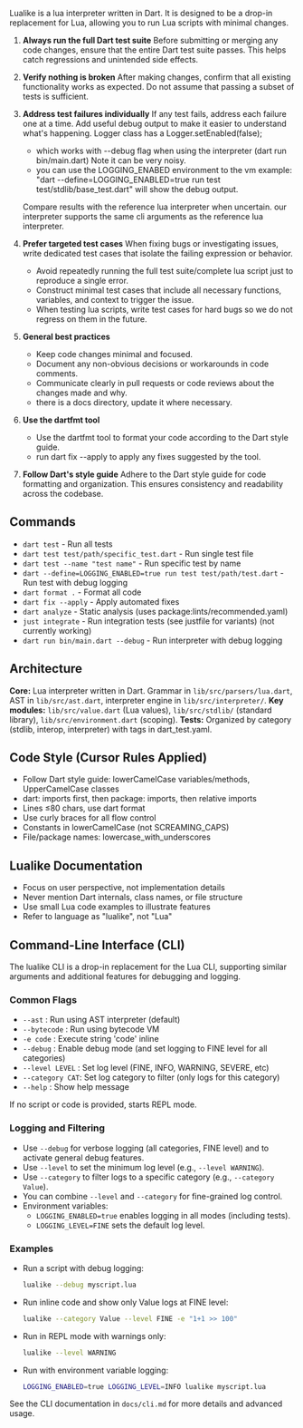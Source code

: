 Lualike is a lua interpreter written in Dart. It is designed to be a drop-in replacement for Lua, allowing you to run Lua scripts with minimal changes.

1. **Always run the full Dart test suite**
   Before submitting or merging any code changes, ensure that the entire Dart test suite passes. This helps catch regressions and unintended side effects.

2. **Verify nothing is broken**
   After making changes, confirm that all existing functionality works as expected. Do not assume that passing a subset of tests is sufficient.

3. **Address test failures individually**
   If any test fails, address each failure one at a time.
   Add useful debug output to make it easier to understand what's happening.
   Logger class has a Logger.setEnabled(false);
   - which works with --debug flag when using the interpreter (dart run bin/main.dart) Note it can be very noisy.
   - you can  use the LOGGING_ENABED  environment to the vm example: "dart --define=LOGGING_ENABLED=true run test test/stdlib/base_test.dart" will show the debug output.

   Compare results with the reference lua interpreter when uncertain. our interpreter supports the same cli arguments as the reference lua interpreter.

4. **Prefer targeted test cases**
   When fixing bugs or investigating issues, write dedicated test cases that isolate the failing expression or behavior.
   - Avoid repeatedly running the full test suite/complete lua script just to reproduce a single error.
   - Construct minimal test cases that include all necessary functions, variables, and context to trigger the issue.
   - When testing lua scripts,  write test cases for hard bugs so we do not regress on them in the future.

5. **General best practices**
   - Keep code changes minimal and focused.
   - Document any non-obvious decisions or workarounds in code comments.
   - Communicate clearly in pull requests or code reviews about the changes made and why.
   - there is a docs directory, update it where necessary.

6. **Use the dartfmt tool**
   - Use the dartfmt tool to format your code according to the Dart style guide.
   - run dart fix --apply to apply any fixes suggested by the tool.
7. **Follow Dart's style guide**
   Adhere to the Dart style guide for code formatting and organization. This ensures consistency and readability across the codebase.

## Commands
- `dart test` - Run all tests
- `dart test test/path/specific_test.dart` - Run single test file
- `dart test --name "test name"` - Run specific test by name
- `dart --define=LOGGING_ENABLED=true run test test/path/test.dart` - Run test with debug logging
- `dart format .` - Format all code
- `dart fix --apply` - Apply automated fixes
- `dart analyze` - Static analysis (uses package:lints/recommended.yaml)
- `just integrate` - Run integration tests (see justfile for variants) (not currently working)
- `dart run bin/main.dart --debug` - Run interpreter with debug logging

## Architecture
**Core:** Lua interpreter written in Dart. Grammar in `lib/src/parsers/lua.dart`, AST in `lib/src/ast.dart`, interpreter engine in `lib/src/interpreter/`.
**Key modules:** `lib/src/value.dart` (Lua values), `lib/src/stdlib/` (standard library), `lib/src/environment.dart` (scoping).
**Tests:** Organized by category (stdlib, interop, interpreter) with tags in dart_test.yaml.

## Code Style (Cursor Rules Applied)
- Follow Dart style guide: lowerCamelCase variables/methods, UpperCamelCase classes
- dart: imports first, then package: imports, then relative imports
- Lines ≤80 chars, use dart format
- Use curly braces for all flow control
- Constants in lowerCamelCase (not SCREAMING_CAPS)
- File/package names: lowercase_with_underscores

## Lualike Documentation
- Focus on user perspective, not implementation details
- Never mention Dart internals, class names, or file structure
- Use small Lua code examples to illustrate features
- Refer to language as "lualike", not "Lua"

## Command-Line Interface (CLI)

The lualike CLI is a drop-in replacement for the Lua CLI, supporting similar arguments and additional features for debugging and logging.

### Common Flags
- `--ast`         : Run using AST interpreter (default)
- `--bytecode`    : Run using bytecode VM
- `-e code`       : Execute string 'code' inline
- `--debug`       : Enable debug mode (and set logging to FINE level for all categories)
- `--level LEVEL` : Set log level (FINE, INFO, WARNING, SEVERE, etc)
- `--category CAT`: Set log category to filter (only logs for this category)
- `--help`        : Show help message

If no script or code is provided, starts REPL mode.

### Logging and Filtering
- Use `--debug` for verbose logging (all categories, FINE level) and to activate general debug features.
- Use `--level` to set the minimum log level (e.g., `--level WARNING`).
- Use `--category` to filter logs to a specific category (e.g., `--category Value`).
- You can combine `--level` and `--category` for fine-grained log control.
- Environment variables:
  - `LOGGING_ENABLED=true` enables logging in all modes (including tests).
  - `LOGGING_LEVEL=FINE` sets the default log level.

### Examples
- Run a script with debug logging:
  ```sh
  lualike --debug myscript.lua
  ```
- Run inline code and show only Value logs at FINE level:
  ```sh
  lualike --category Value --level FINE -e "1+1 >> 100"
  ```
- Run in REPL mode with warnings only:
  ```sh
  lualike --level WARNING
  ```
- Run with environment variable logging:
  ```sh
  LOGGING_ENABLED=true LOGGING_LEVEL=INFO lualike myscript.lua
  ```

See the CLI documentation in `docs/cli.md` for more details and advanced usage.
